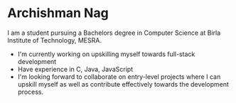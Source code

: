 # Archishman Nag

I am a student pursuing a Bachelors degree in Computer Science at Birla Institute of Technology, MESRA.

- I'm currently working on upskilling myself towards full-stack development
- Have experience in C, Java, JavaScript
- I'm looking forward to collaborate on entry-level projects where I can upskill myself as well as contribute effectively towards the development process.

<!--
**Cruzer0110/Cruzer0110** is a ✨ _special_ ✨ repository because its `README.md` (this file) appears on your GitHub profile.

Here are some ideas to get you started:

- 🔭 I’m currently working on ...
- 🌱 I’m currently learning ...
- 👯 I’m looking to collaborate on ...
- 🤔 I’m looking for help with ...
- 💬 Ask me about ...
- 📫 How to reach me: ...
- 😄 Pronouns: ...
- ⚡ Fun fact: ...
-->
